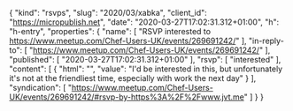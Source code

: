 {
  "kind": "rsvps",
  "slug": "2020/03/xabka",
  "client_id": "https://micropublish.net",
  "date": "2020-03-27T17:02:31.312+01:00",
  "h": "h-entry",
  "properties": {
    "name": [
      "RSVP interested to https://www.meetup.com/Chef-Users-UK/events/269691242/"
    ],
    "in-reply-to": [
      "https://www.meetup.com/Chef-Users-UK/events/269691242/"
    ],
    "published": [
      "2020-03-27T17:02:31.312+01:00"
    ],
    "rsvp": [
      "interested"
    ],
    "content": [
      {
        "html": "",
        "value": "I'd be interested in this, but unfortunately it's not at the friendliest time, especially with work the next day"
      }
    ],
    "syndication": [
      "https://www.meetup.com/Chef-Users-UK/events/269691242/#rsvp-by-https%3A%2F%2Fwww.jvt.me"
    ]
  }
}
